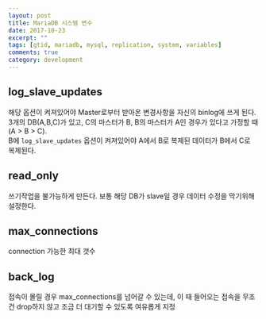 ```yaml
---
layout: post
title: MariaDB 시스템 변수
date: 2017-10-23
excerpt: ""
tags: [gtid, mariadb, mysql, replication, system, variables]
comments: true
category: development
---
```


## log_slave_updates
해당 옵션이 켜져있어야 Master로부터 받아온 변경사항을 자신의 binlog에 쓰게 된다. <br>
3개의 DB(A,B,C)가 있고, C의 마스터가 B, B의 마스터가 A인 경우가 있다고 가정할 때(A > B > C). <br>
B에 `log_slave_updates` 옵션이 켜져있어야 A에서 B로 복제된 데이터가 B에서 C로 복제된다.

## read_only
쓰기작업을 불가능하게 만든다. 보통 해당 DB가 slave일 경우 데이터 수정을 막기위해 설정한다.

## max_connections
connection 가능한 최대 갯수

## back_log
접속이 몰릴 경우 max_connections를 넘어갈 수 있는데, 이 때 들어오는 접속을 무조건 drop하지 않고 조금 더 대기할 수 있도록 여유롭게 지정